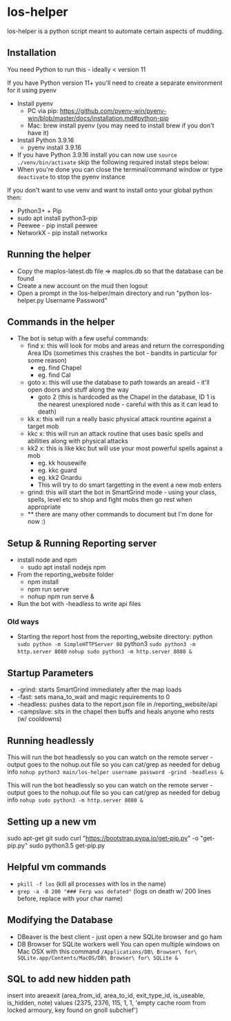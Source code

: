 # los-helper

los-helper is a python script meant to automate certain aspects of mudding.

## Installation

You need Python to run this - ideally < version 11

If you have Python version 11+ you'll need to create a separate environment for it using pyenv
* Install pyenv
    * PC via pip: https://github.com/pyenv-win/pyenv-win/blob/master/docs/installation.md#python-pip
    * Mac: brew install pyenv (you may need to install brew if you don't have it)
* Install Python 3.9.16
    * pyenv install 3.9.16
* If you have Python 3.9.16 install you can now use `source ./venv/bin/activate` skip the following required install steps below:
* When you're done you can close the terminal/command window or type `deactivate` to stop the pyenv instance

If you don't want to use venv and want to install onto your global python then:

* Python3+ + Pip
* sudo apt install python3-pip
* Peewee - pip install peewee
* NetworkX - pip install networkx

## Running the helper

* Copy the maplos-latest.db file => maplos.db so that the database can be found
* Create a new account on the mud then logout
* Open a prompt in the los-helper/main directory and run "python los-helper.py Username Password"

## Commands in the helper

* The bot is setup with a few useful commands:
    * find x: this will look for mobs and areas and return the corresponding Area IDs (sometimes this crashes the bot - bandits in particular for some reason)
        * eg. find Chapel
        * eg. find Cal
    * goto x: this will use the database to path towards an areaid - it'll open doors and stuff along the way
        * goto 2 (this is hardcoded as the Chapel in the database, ID 1 is the nearest unexplored node - careful with this as it can lead to death)
    * kk x: this will run a really basic physical attack rountine against a target mob
    * kkc x: this will run an attack routine that uses basic spells and abilities along with physical attacks
    * kk2 x: this is like kkc but will use your most powerful spells against a mob
        * eg. kk housewife
        * eg. kkc guard
        * eg. kk2 Gnardu
        * This will try to do smart targetting in the event a new mob enters
    * grind: this will start the bot in SmartGrind mode - using your class, spells, level etc to shop and fight mobs then go rest when appropriate
    * ** there are many other commands to document but I'm done for now :)

## Setup & Running Reporting server
* install node and npm
    * sudo apt install nodejs npm
* From the reporting_website folder
    * npm install
    * npm run serve
    * nohup npm run serve &
* Run the bot with -headless to write api files

### Old ways
* Starting the report host from the reporting_website directory:
python
`sudo python -m SimpleHTTPServer 80`
python3
`sudo python3 -m http.server 8080`
`nohup sudo python3 -m http.server 8080 &`

## Startup Parameters
* -grind: starts SmartGrind immediately after the map loads
* -fast: sets mana_to_wait and magic requirements to 0
* -headless: pushes data to the report.json file in /reporting_website/api
* -campslave: sits in the chapel then buffs and heals anyone who rests (w/ cooldowns)

## Running headlessly
This will run the bot headlessly so you can watch on the remote server - output goes to the nohup.out file so you can cat/grep as needed for debug info
`nohup python3 main/los-helper username password -grind -headless &`

This will run the bot headlessly so you can watch on the remote server - output goes to the nohup.out file so you can cat/grep as needed for debug info
`nohup sudo python3 -m http.server 8080 &`

## Setting up a new vm
sudo apt-get git
sudo curl "https://bootstrap.pypa.io/get-pip.py" -o "get-pip.py"
sudo python3.5 get-pip.py

## Helpful vm commands
* `pkill -f los` (kill all processes with los in the name)
* `grep -a -B 200 "### Ferp was defated"` (logs on death w/ 200 lines before, replace with your char name)

## Modifying the Database
* DBeaver is the best client - just open a new SQLite browser and go ham
* DB Browser for SQLite workers well
You can open multiple windows on Mac OSX with this command `/Applications/DB\ Browser\ for\ SQLite.app/Contents/MacOS/DB\ Browser\ for\ SQLite &`

## SQL to add new hidden path
insert into areaexit (area_from_id, area_to_id, exit_type_id, is_useable, is_hidden, note) values (2375, 2376, 115, 1, 1, 'empty cache room from locked armoury, key found on gnoll subchief')
